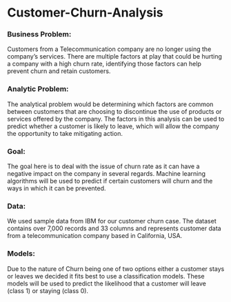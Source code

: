 # Customer-Churn-Analysis

### Business Problem:

Customers from a Telecommunication company are no longer using the company’s services. There are multiple factors at play that could be hurting a company with a high churn rate, identifying those factors can help prevent churn and retain customers.

### Analytic Problem:

The analytical problem would be determining which factors are common between customers that are choosing to discontinue the use of products or services offered by the company. The factors in this analysis can be used to predict whether a customer is likely to leave, which will allow the company the opportunity to take mitigating action.

### Goal:

The goal here is to deal with the issue of churn rate as it can have a negative impact on the company in several regards. Machine learning algorithms will be used to predict if certain customers will churn and the ways in which it can be prevented.

### Data:
We used sample data from IBM for our customer churn case. The dataset contains over 7,000 records and 33 columns and represents customer data from a telecommunication company based in California, USA.

### Models:
Due to the nature of Churn being one of two options either a customer stays or leaves we decided it fits best to use a classification models. These models will be used to predict the likelihood that a customer will leave (class 1) or staying (class 0).
